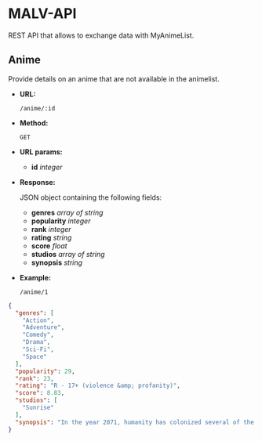 # MALV-API
REST API that allows to exchange data with MyAnimeList.

## Anime
Provide details on an anime that are not available in the animelist.

- **URL:**

  `/anime/:id`

- **Method:**

  `GET`

-  **URL params:**

   - **id** *integer*

- **Response:**

  JSON object containing the following fields:
  - **genres** *array of string*
  - **popularity** *integer*
  - **rank** *integer*
  - **rating** *string*
  - **score** *float*
  - **studios** *array of string*
  - **synopsis** *string*

- **Example:**

  `/anime/1`

```json
{
  "genres": [
    "Action",
    "Adventure",
    "Comedy",
    "Drama",
    "Sci-Fi",
    "Space"
  ],
  "popularity": 29,
  "rank": 23,
  "rating": "R - 17+ (violence &amp; profanity)",
  "score": 8.83,
  "studios": [
    "Sunrise"
  ],
  "synopsis": "In the year 2071, humanity has colonized several of the planets and moons of the solar system leaving the now uninhabitable surface of planet Earth behind. The Inter Solar System Police attempts to keep peace in the galaxy, aided in part by outlaw bounty hunters, referred to as &quot;Cowboys&quot;. The ragtag team aboard the spaceship Bebop are two such individuals.<br /> <br />Mellow and carefree Spike Spiegel is balanced by his boisterous, pragmatic partner Jet Black as the pair makes a living chasing bounties and collecting rewards. Thrown off course by the addition of new members that they meet in their travels&mdash;Ein, a genetically engineered, highly intelligent Welsh Corgi; femme fatale Faye Valentine, an enigmatic trickster with memory loss; and the strange computer whiz kid Edward Wong&mdash;the crew embarks on thrilling adventures that unravel each member&#039;s dark and mysterious past little by little. <br /><br />Well-balanced with high density action and light-hearted comedy, <i>Cowboy Bebop</i> is a space Western classic and an homage to the smooth and improvised music it is named after.  <br /><br />[Written by MAL Rewrite]"
}
```